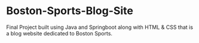 # Boston-Sports-Blog-Site

Final Project built using Java and Springboot along with HTML & CSS that is a blog website dedicated to Boston Sports.
